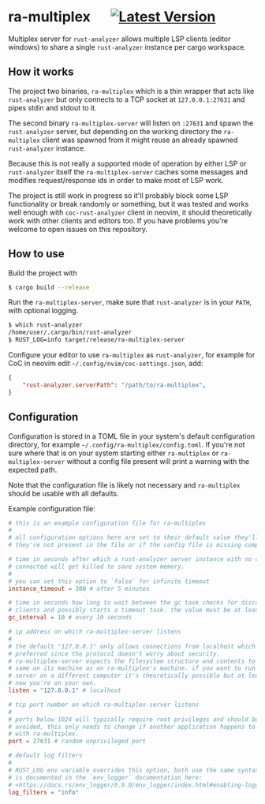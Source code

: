 # ra-multiplex &emsp; [![Latest Version]][crates.io]

[Latest Version]: https://img.shields.io/crates/v/ra-multiplex.svg
[crates.io]: https://crates.io/crates/ra-multiplex

Multiplex server for `rust-analyzer` allows multiple LSP clients (editor
windows) to share a single `rust-analyzer` instance per cargo workspace.


## How it works

The project two binaries, `ra-multiplex` which is a thin wrapper that acts like
`rust-analyzer` but only connects to a TCP socket at `127.0.0.1:27631` and
pipes stdin and stdout to it.

The second binary `ra-multiplex-server` will listen on `:27631` and spawn the
`rust-analyzer` server, but depending on the working directory the
`ra-multiplex` client was spawned from it might reuse an already spawned
`rust-analyzer` instance.

Because this is not really a supported mode of operation by either LSP or
`rust-analyzer` itself the `ra-multiplex-server` caches some messages and
modifies request/response ids in order to make most of LSP work.

The project is still work in progress so it'll probably block some LSP
functionality or break randomly or something, but it was tested and works well
enough with `coc-rust-analyzer` client in neovim, it should theoretically work
with other clients and editors too. If you have problems you're welcome to open
issues on this repository.


## How to use

Build the project with

```sh
$ cargo build --release
```

Run the `ra-multiplex-server`, make sure that `rust-analyzer` is in your
`PATH`, with optional logging.

```sh
$ which rust-analyzer
/home/user/.cargo/bin/rust-analyzer
$ RUST_LOG=info target/release/ra-multiplex-server
```

Configure your editor to use `ra-multiplex` as `rust-analyzer`, for example for
CoC in neovim edit `~/.config/nvim/coc-settings.json`, add:

```json
{
    "rust-analyzer.serverPath": "/path/to/ra-multiplex",
}
```


## Configuration

Configuration is stored in a TOML file in your system's default configuration
directory, for example `~/.config/ra-multiplex/config.toml`. If you're not sure
where that is on your system starting either `ra-multiplex` or
`ra-multiplex-server` without a config file present will print a warning with
the expected path.

Note that the configuration file is likely not necessary and `ra-multiplex`
should be usable with all defaults.

Example configuration file:

```toml
# this is an example configuration file for ra-multiplex
#
# all configuration options here are set to their default value they'll have if
# they're not present in the file or if the config file is missing completely.

# time in seconds after which a rust-analyzer server instance with no clients
# connected will get killed to save system memory.
#
# you can set this option to `false` for infinite timeout
instance_timeout = 300 # after 5 minutes

# time in seconds how long to wait between the gc task checks for disconnected
# clients and possibly starts a timeout task. the value must be at least 1.
gc_interval = 10 # every 10 seconds

# ip address on which ra-multiplex-server listens
#
# the default "127.0.0.1" only allows connections from localhost which is
# preferred since the protocol doesn't worry about security.
# ra-multiplex-server expects the filesystem structure and contents to be the
# same on its machine as on ra-multiplex's machine. if you want to run the
# server on a different computer it's theoretically possible but at least for
# now you're on your own.
listen = "127.0.0.1" # localhost

# tcp port number on which ra-multiplex-server listens
#
# ports below 1024 will typically require root privileges and should be
# avoided, this only needs to change if another application happens to collide
# with ra-multiplex.
port = 27631 # random unprivileged port

# default log filters
#
# RUST_LOG env variable overrides this option, both use the same syntax which
# is documented in the `env_logger` documentation here:
# <https://docs.rs/env_logger/0.9.0/env_logger/index.html#enabling-logging>
log_filters = "info"
```
